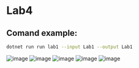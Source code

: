 # Lab4

## Comand example: 
```bash
dotnet run run lab1 --input Lab1 --output Lab1
```

![image](https://github.com/user-attachments/assets/a398a302-449f-492a-913d-8240c930ed9d)
![image](https://github.com/user-attachments/assets/dc015786-06a7-4916-861a-a719f871111e)
![image](https://github.com/user-attachments/assets/d3fc3d2b-ed90-4d7c-a192-3e130a8152d8)
![image](https://github.com/user-attachments/assets/ab88f8a5-a59c-48e0-912e-a9badec83ef7)
![image](https://github.com/user-attachments/assets/1406e239-bac2-45a3-9ff7-795d3aab6c21)

